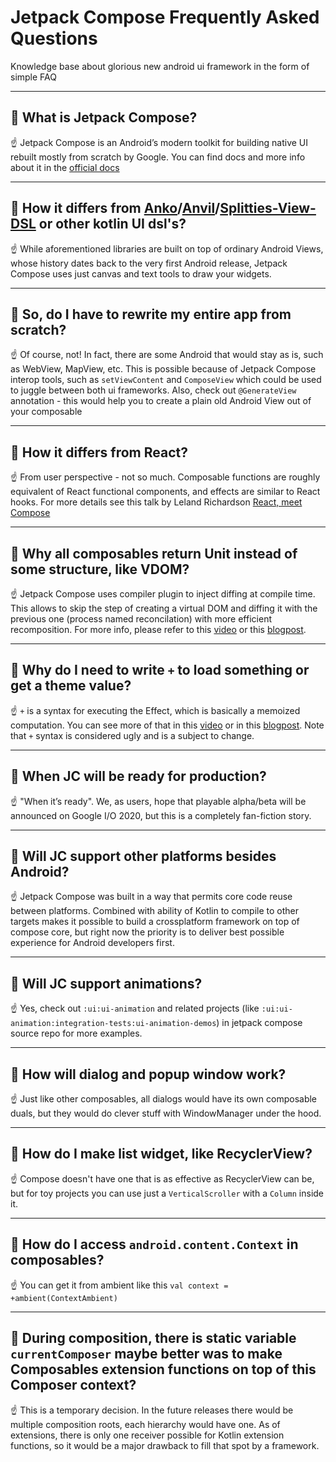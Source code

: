 # Jetpack Compose Frequently Asked Questions

Knowledge base about glorious new android ui framework in the form of simple FAQ

---

## 🤔 What is Jetpack Compose?

☝️ Jetpack Compose is an Android’s modern toolkit for building native UI rebuilt mostly from scratch by Google. You can find docs and more info about it in the [official docs](https://developer.android.com/jetpack/compose)

---

## 🤔 How it differs from [Anko](https://github.com/Kotlin/anko)/[Anvil](https://github.com/anvil-ui/anvil)/[Splitties-View-DSL](https://github.com/LouisCAD/Splitties/tree/master/modules/views-dsl) or other kotlin UI dsl's?

☝️ While aforementioned libraries are built on top of ordinary Android Views, whose history dates back to the very first Android release, Jetpack Compose uses just canvas and text tools to draw your widgets.

---

## 🤔 So, do I have to rewrite my entire app from scratch?

☝️ Of course, not! In fact, there are some Android that would stay as is, such as WebView, MapView, etc. This is possible because of Jetpack Compose interop tools, such as `setViewContent` and `ComposeView` which could be used to juggle between both ui frameworks. Also, check out `@GenerateView` annotation - this would help you to create a plain old Android View out of your composable

---

## 🤔 How it differs from React?

☝️ From user perspective - not so much. Composable functions are roughly equivalent of React functional components, and effects are similar to React hooks. For more details see this talk by Leland Richardson [React, meet Compose](https://www.youtube.com/watch?v=4EFjDSijAZU)

---

## 🤔 Why all composables return Unit instead of some structure, like VDOM?

☝️ Jetpack Compose uses compiler plugin to inject diffing at compile time. This allows to skip the step of creating a virtual DOM and diffing it with the previous one (process named reconcilation) with more efficient recomposition. For more info, please refer to this [video](https://www.youtube.com/watch?v=Q9MtlmmN4Q0) or this [blogpost](http://intelligiblebabble.com/compose-from-first-principles/).

---

## 🤔 Why do I need to write `+` to load something or get a theme value?

☝️ `+` is a syntax for executing the Effect, which is basically a memoized computation. You can see more of that in this [video](https://www.youtube.com/watch?v=Q9MtlmmN4Q0) or in this [blogpost](http://intelligiblebabble.com/compose-from-first-principles/). Note that `+` syntax is considered ugly and is a subject to change.

---

## 🤔 When JC will be ready for production?

☝️ "When it’s ready". We, as users, hope that playable alpha/beta will be announced on Google I/O 2020, but this is a completely fan-fiction story.

---

## 🤔 Will JC support other platforms besides Android?

☝️ Jetpack Compose was built in a way that permits core code reuse between platforms. Combined with ability of Kotlin to compile to other targets makes it possible to build a crossplatform framework on top of compose core, but right now the priority is to deliver best possible experience for Android developers first.

---

## 🤔 Will JC support animations?

☝️ Yes, check out `:ui:ui-animation` and related projects (like `:ui:ui-animation:integration-tests:ui-animation-demos`) in jetpack compose source repo for more examples.

---

## 🤔 How will dialog and popup window work?

☝️ Just like other composables, all dialogs would have its own composable duals, but they would do clever stuff with WindowManager under the hood.

---

## 🤔 How do I make list widget, like RecyclerView?

☝️ Compose doesn't have one that is as effective as RecyclerView can be, but for toy projects you can use just a `VerticalScroller` with a `Column` inside it.

---

## 🤔 How do I access `android.content.Context` in composables?

☝️ You can get it from ambient like this `val context = +ambient(ContextAmbient)`

---

## 🤔 During composition, there is static variable `currentComposer` maybe better was to make Composables extension functions on top of this Composer context?

☝️ This is a temporary decision. In the future releases there would be multiple composition roots, each hierarchy would have one. As of extensions, there is only one receiver possible for Kotlin extension functions, so it would be a major drawback to fill that spot by a framework.
